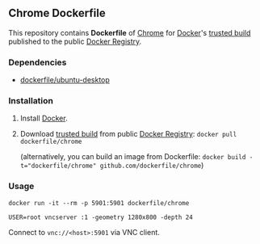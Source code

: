 ## Chrome Dockerfile


This repository contains **Dockerfile** of [Chrome](https://www.google.com/chrome/browser/) for [Docker](https://www.docker.io/)'s [trusted build](https://index.docker.io/u/dockerfile/chrome/) published to the public [Docker Registry](https://index.docker.io/).


### Dependencies

* [dockerfile/ubuntu-desktop](http://dockerfile.github.io/#/ubuntu-desktop)


### Installation

1. Install [Docker](https://www.docker.io/).

2. Download [trusted build](https://index.docker.io/u/dockerfile/chrome/) from public [Docker Registry](https://index.docker.io/): `docker pull dockerfile/chrome`

   (alternatively, you can build an image from Dockerfile: `docker build -t="dockerfile/chrome" github.com/dockerfile/chrome`)


### Usage

    docker run -it --rm -p 5901:5901 dockerfile/chrome

    USER=root vncserver :1 -geometry 1280x800 -depth 24

Connect to `vnc://<host>:5901` via VNC client.
